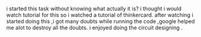i started this task without knowing what actually it is?
i thought i would watch tutorial for this so i watched a tutorial of thinkercard.
after watching i started doing this ,i got many doubts while running the code ,google helped me alot to destroy all the doubts.
i enjoyed doing the circuit designing .
